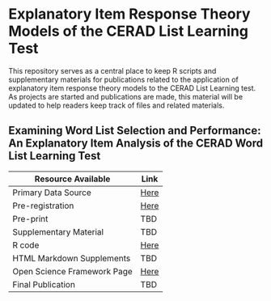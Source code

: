 # Explanatory Item Response Theory Models of the CERAD List Learning Test

This repository serves as a central place to keep R scripts and supplementary materials for publications related to the application of explanatory item response theory models to the CERAD List Learning test. As projects are started and publications are made, this material will be updated to help readers keep track of files and related materials.

## Examining Word List Selection and Performance: An Explanatory Item Analysis of the CERAD Word List Learning Test
|Resource Available|Link|
|---|---|
|Primary Data Source|[Here](https://hrsdata.isr.umich.edu/data-products/2016-harmonized-cognitive-assessment-protocol-hcap?_ga=2.27455356.1307685611.1614482368-1012243465.1597251037)|
|Pre-registration|[Here](https://osf.io/pyd63)|
|Pre-print|TBD|
|Supplementary Material|TBD|
|R code|[Here](https://github.com/w-goette/eIRT-CERAD/tree/main/ItemCovStudy)|
|HTML Markdown Supplements|TBD|
|Open Science Framework Page|[Here](https://osf.io/bd8s9/)|
|Final Publication|TBD|
